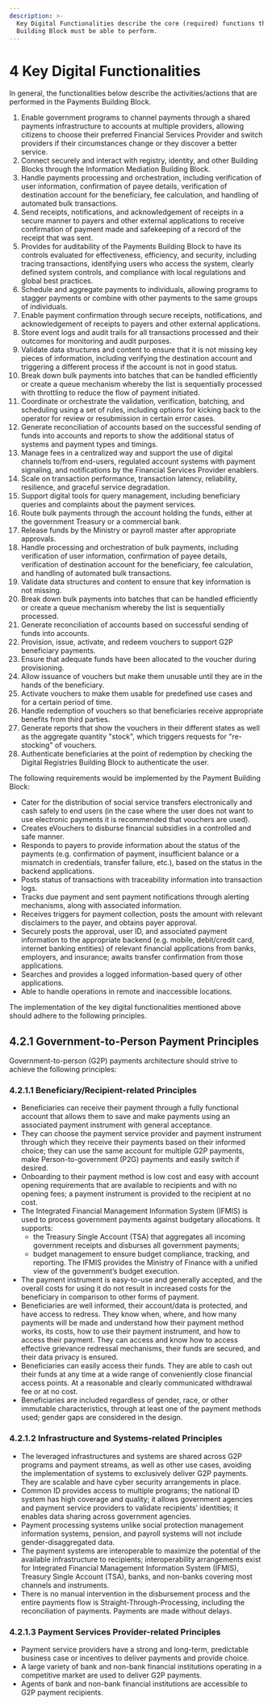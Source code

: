```yaml
---
description: >-
  Key Digital Functionalities describe the core (required) functions that this
  Building Block must be able to perform.
---
```


# 4 Key Digital Functionalities

In general, the functionalities below describe the activities/actions that are performed in the Payments Building Block.

1. Enable government programs to channel payments through a shared payments infrastructure to accounts at multiple providers, allowing citizens to choose their preferred Financial Services Provider and switch providers if their circumstances change or they discover a better service.
2. Connect securely and interact with registry, identity, and other Building Blocks through the Information Mediation Building Block.
3. Handle payments processing and orchestration, including verification of user information, confirmation of payee details, verification of destination account for the beneficiary, fee calculation, and handling of automated bulk transactions.
4. Send receipts, notifications, and acknowledgement of receipts in a secure manner to payers and other external applications to receive confirmation of payment made and safekeeping of a record of the receipt that was sent.
5. Provides for auditability of the Payments Building Block to have its controls evaluated for effectiveness, efficiency, and security, including tracing transactions, identifying users who access the system, clearly defined system controls, and compliance with local regulations and global best practices.
6. Schedule and aggregate payments to individuals, allowing programs to stagger payments or combine with other payments to the same groups of individuals.
7. Enable payment confirmation through secure receipts, notifications, and acknowledgement of receipts to payers and other external applications.
8. Store event logs and audit trails for all transactions processed and their outcomes for monitoring and audit purposes.
9. Validate data structures and content to ensure that it is not missing key pieces of information, including verifying the destination account and triggering a different process if the account is not in good status.
10. Break down bulk payments into batches that can be handled efficiently or create a queue mechanism whereby the list is sequentially processed with throttling to reduce the flow of payment initiated.
11. Coordinate or orchestrate the validation, verification, batching, and scheduling using a set of rules, including options for kicking back to the operator for review or resubmission in certain error cases.
12. Generate reconciliation of accounts based on the successful sending of funds into accounts and reports to show the additional status of systems and payment types and timings.
13. Manage fees in a centralized way and support the use of digital channels to/from end-users, regulated account systems with payment signaling, and notifications by the Financial Services Provider enablers.
14. Scale on transaction performance, transaction latency, reliability, resilience, and graceful service degradation.
15. Support digital tools for query management, including beneficiary queries and complaints about the payment services.
16. Route bulk payments through the account holding the funds, either at the government Treasury or a commercial bank.
17. Release funds by the Ministry or payroll master after appropriate approvals.
18. Handle processing and orchestration of bulk payments, including verification of user information, confirmation of payee details, verification of destination account for the beneficiary, fee calculation, and handling of automated bulk transactions.
19. Validate data structures and content to ensure that key information is not missing.
20. Break down bulk payments into batches that can be handled efficiently or create a queue mechanism whereby the list is sequentially processed.
21. Generate reconciliation of accounts based on successful sending of funds into accounts.
22. Provision, issue, activate, and redeem vouchers to support G2P beneficiary payments.
23. Ensure that adequate funds have been allocated to the voucher during provisioning.
24. Allow issuance of vouchers but make them unusable until they are in the hands of the beneficiary.
25. Activate vouchers to make them usable for predefined use cases and for a certain period of time.
26. Handle redemption of vouchers so that beneficiaries receive appropriate benefits from third parties.
27. Generate reports that show the vouchers in their different states as well as the aggregate quantity "stock", which triggers requests for "re-stocking" of vouchers.
28. Authenticate beneficiaries at the point of redemption by checking the Digital Registries Building Block to authenticate the user.

The following requirements would be implemented by the Payment Building Block:

* Cater for the distribution of social service transfers electronically and cash safely to end users (in the case where the user does not want to use electronic payments it is recommended that vouchers are used).
* Creates eVouchers to disburse financial subsidies in a controlled and safe manner.
* Responds to payers to provide information about the status of the payments (e.g. confirmation of payment, insufficient balance or a mismatch in credentials, transfer failure, etc.), based on the status in the backend applications.
* Posts status of transactions with traceability information into transaction logs.
* Tracks due payment and sent payment notifications through alerting mechanisms, along with associated information.
* Receives triggers for payment collection, posts the amount with relevant disclaimers to the payer, and obtains payer approval.
* Securely posts the approval, user ID, and associated payment information to the appropriate backend (e.g. mobile, debit/credit card, internet banking entities) of relevant financial applications from banks, employers, and insurance; awaits transfer confirmation from those applications.
* Searches and provides a logged information-based query of other applications.
* Able to handle operations in remote and inaccessible locations.

The implementation of the key digital functionalities mentioned above should adhere to the following principles.

## 4.2.1 Government-to-Person Payment Principles <a href="#docs-internal-guid-c38a9447-7fff-fcb5-e6eb-c6419072f004" id="docs-internal-guid-c38a9447-7fff-fcb5-e6eb-c6419072f004"></a>

Government-to-person (G2P) payments architecture should strive to achieve the following principles:

### 4.2.1.1 Beneficiary/Recipient-related Principles

* Beneficiaries can receive their payment through a fully functional account that allows them to save and make payments using an associated payment instrument with general acceptance.
* They can choose the payment service provider and payment instrument through which they receive their payments based on their informed choice; they can use the same account for multiple G2P payments, make Person-to-government (P2G) payments and easily switch if desired.
* Onboarding to their payment method is low cost and easy with account opening requirements that are available to recipients and with no opening fees; a payment instrument is provided to the recipient at no cost.
* The Integrated Financial Management Information System (IFMIS) is used to process government payments against budgetary allocations. It supports:
  * the Treasury Single Account (TSA) that aggregates all incoming government receipts and disburses all government payments;
  * budget management to ensure budget compliance, tracking, and reporting. The IFMIS provides the Ministry of Finance with a unified view of the government’s budget execution.
* The payment instrument is easy-to-use and generally accepted, and the overall costs for using it do not result in increased costs for the beneficiary in comparison to other forms of payment.
* Beneficiaries are well informed, their account/data is protected, and have access to redress. They know when, where, and how many payments will be made and understand how their payment method works, its costs, how to use their payment instrument, and how to access their payment. They can access and know how to access effective grievance redressal mechanisms, their funds are secured, and their data privacy is ensured.
* Beneficiaries can easily access their funds. They are able to cash out their funds at any time at a wide range of conveniently close financial access points. At a reasonable and clearly communicated withdrawal fee or at no cost.
* Beneficiaries are included regardless of gender, race, or other immutable characteristics, through at least one of the payment methods used; gender gaps are considered in the design.

### 4.2.1.2  Infrastructure and Systems-related Principles

* The leveraged infrastructures and systems are shared across G2P programs and payment streams, as well as other use cases, avoiding the implementation of systems to exclusively deliver G2P payments. They are scalable and have cyber security arrangements in place.
* Common ID provides access to multiple programs; the national ID system has high coverage and quality; it allows government agencies and payment service providers to validate recipients’ identities; it enables data sharing across government agencies.
* Payment processing systems unlike social protection management information systems, pension, and payroll systems will not include gender-disaggregated data.
* The payment systems are interoperable to maximize the potential of the available infrastructure to recipients; interoperability arrangements exist for Integrated Financial Management Information System (IFMIS), Treasury Single Account (TSA), banks, and non-banks covering most channels and instruments.
* There is no manual intervention in the disbursement process and the entire payments flow is Straight-Through-Processing, including the reconciliation of payments. Payments are made without delays.

### 4.2.1.3  Payment Services Provider-related Principles

* Payment service providers have a strong and long-term, predictable business case or incentives to deliver payments and provide choice.
* A large variety of bank and non-bank financial institutions operating in a competitive market are used to deliver G2P payments.
* Agents of bank and non-bank financial institutions are accessible to G2P payment recipients.
